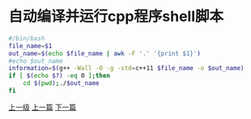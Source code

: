 # 自动编译并运行cpp程序shell脚本

```sh
#/bin/bash
file_name=$1
out_name=$(echo $file_name | awk -F '.' '{print $1}')
#echo $out_name
information=$(g++ -Wall -O -g -std=c++11 $file_name -o $out_name)
if [ $(echo $?) -eq 0 ];then
	cd $(pwd);./$out_name
fi
```
[上一级](base.md)
[上一篇](ctrl_alt_f3_login_incorrect.md)
[下一篇](linux.md)
